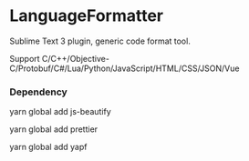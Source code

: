 # LanguageFormatter

Sublime Text 3 plugin, generic code format tool.

Support C/C++/Objective-C/Protobuf/C#/Lua/Python/JavaScript/HTML/CSS/JSON/Vue

### Dependency

yarn global add js-beautify

yarn global add prettier

yarn global add yapf
